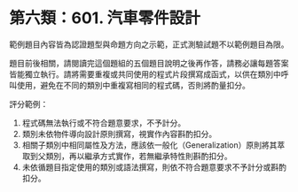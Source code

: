 # 第六類：601. 汽車零件設計

範例題目內容皆為認證題型與命題方向之示範，正式測驗試題不以範例題目為限。

<div class="alert alert-info">題目前後相關，請閱讀完這個題組的五個題目說明之後再作答，請務必讓每題答案皆能獨立執行。請將需要重複或共同使用的程式片段撰寫成函式，以供在類別中呼叫使用，避免在不同的類別中重複寫相同的程式碼，否則將酌量扣分。</div>

評分範例：

1. 程式碼無法執行或不符合題意要求，不予計分。
2. 類別未依物件導向設計原則撰寫，視實作內容斟酌扣分。
3. 相關子類別中相同屬性及方法，應該依一般化（Generalization）原則將其萃取到父類別，再以繼承方式實作，若無繼承特性則斟酌扣分。
4. 未依循題目指定使用的類別或語法撰寫，則依不符合題意要求不予計分或斟酌扣分。
